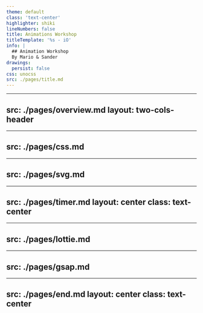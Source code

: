 ```yaml
---
theme: default
class: 'text-center'
highlighter: shiki
lineNumbers: false
title: Animations Workshop 
titleTemplate: '%s - iO'
info: |
  ## Animation Workshop
  By Mario & Sander
drawings:
  persist: false
css: unocss
src: ./pages/title.md
---
```


---
src: ./pages/overview.md
layout: two-cols-header
---

---
src: ./pages/css.md
---

---
src: ./pages/svg.md
---

---
src: ./pages/timer.md
layout: center
class: text-center
---

---
src: ./pages/lottie.md
---

---
src: ./pages/gsap.md
---

---
src: ./pages/end.md
layout: center
class: text-center
---
